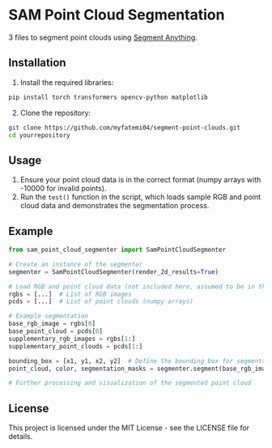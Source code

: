 # SAM Point Cloud Segmentation

3 files to segment point clouds using [Segment Anything](https://github.com/facebookresearch/segment-anything).

## Installation

1. Install the required libraries:

```bash
pip install torch transformers opencv-python matplotlib
```

2. Clone the repository:

```bash
git clone https://github.com/myfatemi04/segment-point-clouds.git
cd yourrepository
```

## Usage

1. Ensure your point cloud data is in the correct format (numpy arrays with -10000 for invalid points).
2. Run the `test()` function in the script, which loads sample RGB and point cloud data and demonstrates the segmentation process.

## Example

```python
from sam_point_cloud_segmenter import SamPointCloudSegmenter

# Create an instance of the segmenter
segmenter = SamPointCloudSegmenter(render_2d_results=True)

# Load RGB and point cloud data (not included here, assumed to be in the correct format)
rgbs = [...]  # List of RGB images
pcds = [...]  # List of point clouds (numpy arrays)

# Example segmentation
base_rgb_image = rgbs[0]
base_point_cloud = pcds[0]
supplementary_rgb_images = rgbs[1:]
supplementary_point_clouds = pcds[1:]

bounding_box = [x1, y1, x2, y2]  # Define the bounding box for segmentation
point_cloud, color, segmentation_masks = segmenter.segment(base_rgb_image, base_point_cloud, bounding_box, supplementary_rgb_images, supplementary_point_clouds)

# Further processing and visualization of the segmented point cloud
```

## License

This project is licensed under the MIT License - see the LICENSE file for details.

